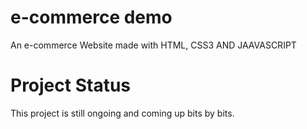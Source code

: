 # e-commerce demo
 An e-commerce Website  made with HTML, CSS3 AND JAAVASCRIPT
 # Project Status
 This project is still ongoing and coming up bits by bits.
